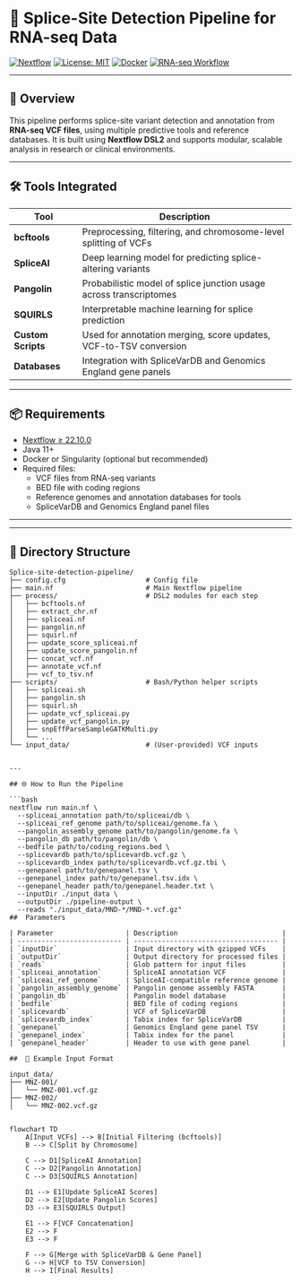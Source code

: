 # 🧬 Splice-Site Detection Pipeline for RNA-seq Data

[![Nextflow](https://img.shields.io/badge/nextflow-%E2%89%A522.10.0-brightgreen)](https://www.nextflow.io/)
[![License: MIT](https://img.shields.io/badge/license-MIT-blue.svg)](LICENSE)
[![Docker](https://img.shields.io/badge/container-docker-blue)](https://www.docker.com/)
[![RNA-seq Workflow](https://img.shields.io/badge/workflow-RNA--seq-purple)](#)

---

## 📖 Overview

This pipeline performs splice-site variant detection and annotation from **RNA-seq VCF files**, using multiple predictive tools and reference databases. It is built using **Nextflow DSL2** and supports modular, scalable analysis in research or clinical environments.

---

## 🛠️ Tools Integrated

| Tool          | Description |
|---------------|-------------|
| **bcftools**  | Preprocessing, filtering, and chromosome-level splitting of VCFs |
| **SpliceAI**  | Deep learning model for predicting splice-altering variants |
| **Pangolin**  | Probabilistic model of splice junction usage across transcriptomes |
| **SQUIRLS**   | Interpretable machine learning for splice prediction |
| **Custom Scripts** | Used for annotation merging, score updates, VCF-to-TSV conversion |
| **Databases** | Integration with SpliceVarDB and Genomics England gene panels |

---

## 📦 Requirements

- [Nextflow ≥ 22.10.0](https://www.nextflow.io/)
- Java 11+
- Docker or Singularity (optional but recommended)
- Required files:
  - VCF files from RNA-seq variants
  - BED file with coding regions
  - Reference genomes and annotation databases for tools
  - SpliceVarDB and Genomics England panel files

---

---

## 📂 Directory Structure

```text
Splice-site-detection-pipeline/
├── config.cfg                    # Config file
├── main.nf                       # Main Nextflow pipeline
├── process/                      # DSL2 modules for each step
│   ├── bcftools.nf
│   ├── extract_chr.nf
│   ├── spliceai.nf
│   ├── pangolin.nf
│   ├── squirl.nf
│   ├── update_score_spliceai.nf
│   ├── update_score_pangolin.nf
│   ├── concat_vcf.nf
│   ├── annotate_vcf.nf
│   ├── vcf_to_tsv.nf
├── scripts/                      # Bash/Python helper scripts
│   ├── spliceai.sh
│   ├── pangolin.sh
│   ├── squirl.sh
│   ├── update_vcf_spliceai.py
│   ├── update_vcf_pangolin.py
│   ├── snpEffParseSampleGATKMulti.py
│   └── ...
└── input_data/                   # (User-provided) VCF inputs


---

## 🌐 How to Run the Pipeline

```bash
nextflow run main.nf \
  --spliceai_annotation path/to/spliceai/db \
  --spliceai_ref_genome path/to/spliceai/genome.fa \
  --pangolin_assembly_genome path/to/pangolin/genome.fa \
  --pangolin_db path/to/pangolin/db \
  --bedfile path/to/coding_regions.bed \
  --splicevardb path/to/splicevardb.vcf.gz \
  --splicevardb_index path/to/splicevardb.vcf.gz.tbi \
  --genepanel path/to/genepanel.tsv \
  --genepanel_index path/to/genepanel.tsv.idx \
  --genepanel_header path/to/genepanel.header.txt \
  --inputDir ./input_data \
  --outputDir ./pipeline-output \
  --reads "./input_data/MND-*/MND-*.vcf.gz"
##  Parameters

| Parameter                  | Description                          |
| -------------------------- | ------------------------------------ |
| `inputDir`                 | Input directory with gzipped VCFs    |
| `outputDir`                | Output directory for processed files |
| `reads`                    | Glob pattern for input files         |
| `spliceai_annotation`      | SpliceAI annotation VCF              |
| `spliceai_ref_genome`      | SpliceAI-compatible reference genome |
| `pangolin_assembly_genome` | Pangolin genome assembly FASTA       |
| `pangolin_db`              | Pangolin model database              |
| `bedfile`                  | BED file of coding regions           |
| `splicevardb`              | VCF of SpliceVarDB                   |
| `splicevardb_index`        | Tabix index for SpliceVarDB          |
| `genepanel`                | Genomics England gene panel TSV      |
| `genepanel_index`          | Tabix index for the panel            |
| `genepanel_header`         | Header to use with gene panel        |

##  🧪 Example Input Format

input_data/
├── MNZ-001/
│   └── MNZ-001.vcf.gz
├── MNZ-002/
│   └── MNZ-002.vcf.gz


flowchart TD
    A[Input VCFs] --> B[Initial Filtering (bcftools)]
    B --> C[Split by Chromosome]

    C --> D1[SpliceAI Annotation]
    C --> D2[Pangolin Annotation]
    C --> D3[SQUIRLS Annotation]

    D1 --> E1[Update SpliceAI Scores]
    D2 --> E2[Update Pangolin Scores]
    D3 --> E3[SQUIRLS Output]

    E1 --> F[VCF Concatenation]
    E2 --> F
    E3 --> F

    F --> G[Merge with SpliceVarDB & Gene Panel]
    G --> H[VCF to TSV Conversion]
    H --> I[Final Results]




